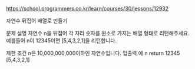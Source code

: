 https://school.programmers.co.kr/learn/courses/30/lessons/12932

자연수 뒤집어 배열로 만들기

문제 설명
자연수 n을 뒤집어 각 자리 숫자를 원소로 가지는 배열 형태로 리턴해주세요. 예를들어 n이 12345이면 [5,4,3,2,1]을 리턴합니다.

제한 조건
n은 10,000,000,000이하인 자연수입니다.
입출력 예
n	return
12345	[5,4,3,2,1]